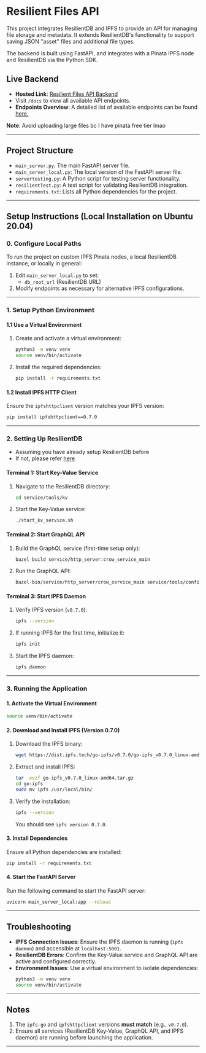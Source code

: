 # Resilient Files API

This project integrates ResilientDB and IPFS to provide an API for managing file storage and metadata. It extends ResilientDB's functionality to support saving JSON "asset" files and additional file types.

The backend is built using FastAPI, and integrates with a Pinata IPFS node and ResilientDB via the Python SDK.

## **Live Backend**
- **Hosted Link**: [Resilient Files API Backend](https://resilientfilesbackend.onrender.com)
- Visit `/docs` to view all available API endpoints.
- **Endpoints Overview**: A detailed list of available endpoints can be found [here.](https://github.com/Echo108471/resilientFilesBackend/blob/main/API_README.md)

**Note**: Avoid uploading large files bc I have pinata free tier lmao

---

## **Project Structure**
- `main_server.py`: The main FastAPI server file.
- `main_server_local.py`: The local version of the FastAPI server file.
- `servertesting.py`: A Python script for testing server functionality.
- `resilientTest.py`: A test script for validating ResilientDB integration.
- `requirements.txt`: Lists all Python dependencies for the project.

---

## **Setup Instructions (Local Installation on Ubuntu 20.04)**

### **0. Configure Local Paths**
To run the project on custom IPFS Pinata nodes, a local ResilientDB instance, or locally in general:
1. Edit `main_server_local.py` to set:
   - `db_root_url` (ResilientDB URL)
2. Modify endpoints as necessary for alternative IPFS configurations.

---

### **1. Setup Python Environment**

#### **1.1 Use a Virtual Environment**
1. Create and activate a virtual environment:
   ```bash
   python3 -m venv venv
   source venv/bin/activate
   ```
2. Install the required dependencies:
   ```bash
   pip install -r requirements.txt
   ```

#### **1.2 Install IPFS HTTP Client**
Ensure the `ipfshttpclient` version matches your IPFS version:
```bash
pip install ipfshttpclient==0.7.0
```

---

### **2. Setting Up ResilientDB**
 - Assuming you have already setup ResilientDB before
 - If not, please refer [here](https://github.com/apache/incubator-resilientdb)

#### **Terminal 1: Start Key-Value Service**
1. Navigate to the ResilientDB directory:
   ```bash
   cd service/tools/kv
   ```
2. Start the Key-Value service:
   ```bash
   ./start_kv_service.sh
   ```

#### **Terminal 2: Start GraphQL API**
1. Build the GraphQL service (first-time setup only):
   ```bash
   bazel build service/http_server:crow_service_main
   ```
2. Run the GraphQL API:
   ```bash
   bazel-bin/service/http_server/crow_service_main service/tools/config/interface/client.config service/http_server/server_config.config
   ```

#### **Terminal 3: Start IPFS Daemon**
1. Verify IPFS version (`v0.7.0`):
   ```bash
   ipfs --version
   ```
2. If running IPFS for the first time, initialize it:
   ```bash
   ipfs init
   ```
3. Start the IPFS daemon:
   ```bash
   ipfs daemon
   ```

---

### **3. Running the Application**


#### **1. Activate the Virtual Environment**
```bash
source venv/bin/activate
```

#### **2. Download and Install IPFS (Version 0.7.0)**

1. Download the IPFS binary:
   ```bash
   wget https://dist.ipfs.tech/go-ipfs/v0.7.0/go-ipfs_v0.7.0_linux-amd64.tar.gz
   ```

2. Extract and install IPFS:
   ```bash
   tar -xvzf go-ipfs_v0.7.0_linux-amd64.tar.gz
   cd go-ipfs
   sudo mv ipfs /usr/local/bin/
   ```

3. Verify the installation:
   ```bash
   ipfs --version
   ```
   You should see `ipfs version 0.7.0`.

#### **3. Install Dependencies**
Ensure all Python dependencies are installed:
```bash
pip install -r requirements.txt
```

#### **4. Start the FastAPI Server**
Run the following command to start the FastAPI server:
```bash
uvicorn main_server_local:app --reload
```


---

## **Troubleshooting**

- **IPFS Connection Issues**: Ensure the IPFS daemon is running (`ipfs daemon`) and accessible at `localhost:5001`.
- **ResilientDB Errors**: Confirm the Key-Value service and GraphQL API are active and configured correctly.
- **Environment Issues**: Use a virtual environment to isolate dependencies:
  ```bash
  python3 -m venv venv
  source venv/bin/activate
  ```

---

## **Notes**
1. The `ipfs-go` and `ipfshttpclient` versions **must match** (e.g., `v0.7.0`).
2. Ensure all services (ResilientDB Key-Value, GraphQL API, and IPFS daemon) are running before launching the application.

---

